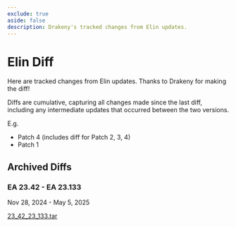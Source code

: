 ```yaml
---
exclude: true
aside: false
description: Drakeny's tracked changes from Elin updates.
---
```


# Elin Diff

Here are tracked changes from Elin updates. Thanks to Drakeny for making the diff!  

Diffs are cumulative, capturing all changes made since the last diff, including any intermediate updates that occurred between the two versions.  

E.g.
+ Patch 4 (includes diff for Patch 2, 3, 4)
+ Patch 1

<LinkCard t="Drakeny's Elin Decompiled" u="https://github.com/Elin-Modding-Resources/Elin-Decompiled" i="https://cdn.discordapp.com/avatars/84674625396551680/8043788a15c80fe9689111de32c86b28.webp" />


## Archived Diffs

### EA 23.42 - EA 23.133  
Nov 28, 2024 - May 5, 2025

<a href="https://github.com/Elin-Modding-Resources/Elin.Docs/raw/refs/heads/master/diff/23_42_23_133.tar" download>23_42_23_133.tar</a>